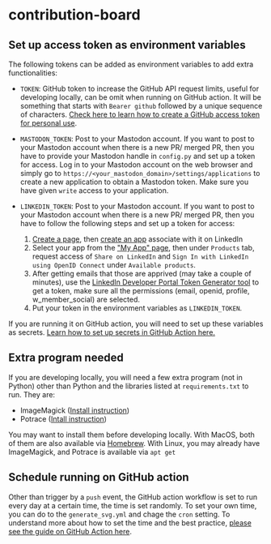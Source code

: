 # contribution-board

## Set up access token as environment variables

The following tokens can be added as environment variables to add extra functionalities:

- `TOKEN`: GitHub token to increase the GitHub API request limits, useful for developing locally, can be omit when running on GitHub action. It will be something that starts with `Bearer github` followed by a unique sequence of characters. [Check here to learn how to create a GitHub access token for personal use](https://docs.github.com/en/authentication/keeping-your-account-and-data-secure/managing-your-personal-access-tokens).

- `MASTODON_TOKEN`: Post to your Mastodon account. If you want to post to your Mastodon account when there is a new PR/ merged PR, then you have to provide your Mastodon handle in `config.py` and set up a token for access. Log in to your Mastodon account on the web browser and simply go to `https://<your_mastodon_domain>/settings/applications` to create a new application to obtain a Mastodon token. Make sure you have given `write` access to your application.

- `LINKEDIN_TOKEN`: Post to your Mastodon account. If you want to post to your Mastodon account when there is a new PR/ merged PR, then you have to follow the following steps and set up a token for access:
  1. [Create a page](https://www.linkedin.com/company/setup/new/), then [create an app](https://www.linkedin.com/developers/apps) associate with it on LinkedIn
  2. Select your app from the ["My App" page](https://www.linkedin.com/developers/apps), then under `Products` tab, request access of `Share on LinkedIn` and `Sign In with LinkedIn using OpenID Connect` under `Available products`.
  3. After getting emails that those are apprived (may take a couple of minutes), use the [LinkedIn Developer Portal Token Generator tool](https://www.linkedin.com/developers/tools/oauth/token-generator) to get a token, make sure all the permissions (email, openid, profile, w_member_social) are selected.
  4. Put your token in the environment variables as `LINKEDIN_TOKEN`.

If you are running it on GitHub action, you will need to set up these variables as secrets. [Learn how to set up secrets in GitHub Action here.](https://docs.github.com/en/actions/security-for-github-actions/security-guides/using-secrets-in-github-actions#creating-secrets-for-a-repository)

## Extra program needed

If you are developing locally, you will need a few extra program (not in Python) other than Python and the libraries listed at `requirements.txt` to run. They are:

- ImageMagick ([Install instruction](https://imagemagick.org/script/download.php))
- Potrace ([Intall instruction](https://potrace.sourceforge.net/#downloading))

You may want to install them before developing locally. With MacOS, both of them are also available via [Homebrew](https://brew.sh/). With Linux, you may already have ImageMagick, and Potrace is available via `apt get`

## Schedule running on GitHub action

Other than trigger by a `push` event, the GitHub action workflow is set to run every day at a certain time, the time is set randomly. To set your own time, you can do to the `generate_svg.yml` and chage the `cron` setting. To understand more about how to set the time and the best practice, [please see the guide on GitHub Action here](https://docs.github.com/en/actions/writing-workflows/choosing-when-your-workflow-runs/events-that-trigger-workflows#schedule).
